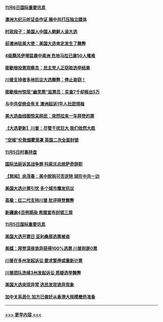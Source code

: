 #### [11月6日国际重要讯息](../pages/prog202/a102980583.md?t=11062302) 
#### [澳洲大纪元听证会作证 揭中共打压独立媒体](../pages/prog202/a102980509.md?t=11062302) 
#### [时政段子：美国人中国人朝鲜人谈大选](../pages/prog202/a102980510.md?t=11062302) 
#### [前澳洲驻美大使：美国大选肯定发生了舞弊](../pages/prog202/a102980492.md?t=11062302) 
#### [4级飓风伊塔猛袭中美洲 危地马拉已逾50人罹难](../pages/prog202/a102980382.md?t=11062302) 
#### [密歇根投票观察员：民主党人正窃取选举结果](../pages/prog202/a102980312.md?t=11062302) 
#### [川普支持者多地抗议大选舞弊：停止盗窃！](../pages/prog202/a102980292.md?t=11062302) 
#### [密歇根州惊现“幽灵票”监票员：实查7千却报出5万](../pages/prog202/a102980278.md?t=11062302) 
#### [与中共促统会有关 澳洲起诉1华人社团领袖](../pages/prog202/a102979677.md?t=11062302) 
#### [美大选曲线图惊呆网民：突然拉来一车拜登的票](../pages/prog202/a102980229.md?t=11062302) 
#### [【大选更新】川普：尽管干扰巨大 我们依然大胜](../pages/prog202/a102977799.md?t=11062302) 
#### [“空城”伦敦烟雾笼罩 英国二次全面封锁](../pages/prog202/a102980064.md?t=11062302) 
#### [11月5日时事拼盘](../pages/prog202/a102980038.md?t=11062302) 
#### [国际法庭诉其战争罪 科索沃总统萨奇辞职](../pages/prog202/a102980029.md?t=11062302) 
#### [【禁闻】余茂春：美中脱钩可否逆转 球在中共一边](../pages/prog202/a102980003.md?t=11062302) 
#### [美国大选计票引忧 多个城市爆发抗议](../pages/prog202/a102979891.md?t=11062302) 
#### [高瑜：红二代支持川普 批评拜登舞弊](../pages/prog202/a102979889.md?t=11062302) 
#### [新疆逾4百例感染 希腊宣布封锁三周](../pages/prog202/a102979895.md?t=11062302) 
#### [11月5日国际重要讯息](../pages/prog202/a102979704.md?t=11062302) 
#### [美国大选开票日 亚利桑那选票被盗](../pages/prog202/a102979625.md?t=11062302) 
#### [美媒：拜登深夜诡异获得100%选票 川普则是0票](../pages/prog202/a102979562.md?t=11062302) 
#### [川普在多州发起诉讼 要求暂停或重新计票](../pages/prog202/a102979483.md?t=11062302) 
#### [川普团队连续3州发起诉讼 质疑选举舞弊](../pages/prog202/a102979462.md?t=11062302) 
#### [美国大选突现异常 选民发现诡异现象](../pages/prog202/a102979422.md?t=11062302) 
#### [加中关系恶化 加方已做好从香港大规模撤侨准备](../pages/prog202/a102979318.md?t=11062302) 

----
#### [ >>> 更早内容 <<< ](../indexes/prog202-earlier.md)
